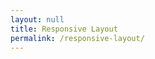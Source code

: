 ```yaml
---
layout: null
title: Responsive Layout
permalink: /responsive-layout/
---
```

<link rel="stylesheet" href="{{ "/css/main.css" | prepend: site.baseurl }}">
<div class="header center"></div>
<div class="column-container center">
	<div class="column first">
		<div class="grid-a"></div>
		<div class="grid-a-1"></div>
	</div>
	<div class="column second">
		<div class="grid-b"></div>
		<div class="grid-b-1"></div>
		<div class="grid-b-2"></div>
	</div>
	<div class="column">
		<div class="grid-c"></div>
		<div class="grid-c-1"></div>
	</div>
</div>
<div class="footer-container center">
	<div class="column follow"></div>
	<div class="column about"></div>
	<div class="column explore"></div>
</div>
<div class="footer-img center"></div>